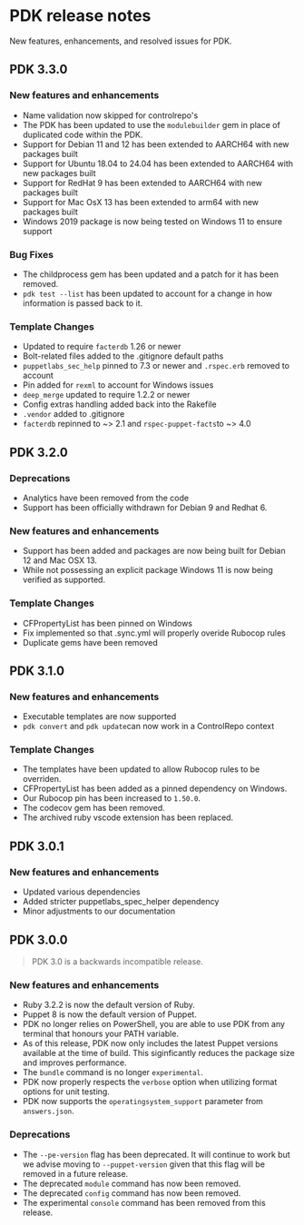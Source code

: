 # PDK release notes

New features, enhancements, and resolved issues for PDK.

## PDK 3.3.0

### New features and enhancements

* Name validation now skipped for controlrepo's
* The PDK has been updated to use the `modulebuilder` gem in place of duplicated code within the PDK.
* Support for Debian 11 and 12 has been extended to AARCH64 with new packages built
* Support for Ubuntu 18.04 to 24.04 has been extended to AARCH64 with new packages built
* Support for RedHat 9 has been extended to AARCH64 with new packages built
* Support for Mac OsX 13 has been extended to arm64 with new packages built
* Windows 2019 package is now being tested on Windows 11 to ensure support

### Bug Fixes

* The childprocess gem has been updated and a patch for it has been removed.
* `pdk test --list` has been updated to account for a change in how information is passed back to it.

### Template Changes

* Updated to require `facterdb` 1.26 or newer
* Bolt-related files added to the .gitignore default paths
* `puppetlabs_sec_help` pinned to 7.3 or newer and `.rspec.erb` removed to account
* Pin added for `rexml` to account for Windows issues
* `deep_merge` updated to require 1.2.2 or newer
* Config extras handling added back into the Rakefile
* `.vendor` added to .gitignore
* `facterdb` repinned to ~> 2.1 and `rspec-puppet-facts`to ~> 4.0

## PDK 3.2.0

### Deprecations

* Analytics have been removed from the code
* Support has been officially withdrawn for Debian 9 and Redhat 6.

### New features and enhancements

* Support has been added and packages are now being built for Debian 12 and Mac OSX 13.
* While not possessing an explicit package Windows 11 is now being verified as supported.

### Template Changes

* CFPropertyList has been pinned on Windows
* Fix implemented so that .sync.yml will properly overide Rubocop rules
* Duplicate gems have been removed

## PDK 3.1.0

### New features and enhancements

* Executable templates are now supported
* `pdk convert` and `pdk update`can now work in a ControlRepo context

### Template Changes

* The templates have been updated to allow Rubocop rules to be overriden.
* CFPropertyList has been added as a pinned dependency on Windows.
* Our Rubocop pin has been increased to `1.50.0`.
* The codecov gem has been removed.
* The archived ruby vscode extension has been replaced.

## PDK 3.0.1

### New features and enhancements

* Updated various dependencies
* Added stricter puppetlabs_spec_helper dependency
* Minor adjustments to our documentation

## PDK 3.0.0

> PDK 3.0 is a backwards incompatible release.

### New features and enhancements

* Ruby 3.2.2 is now the default version of Ruby.
* Puppet 8 is now the default version of Puppet.
* PDK no longer relies on PowerShell, you are able to use PDK from any terminal that honours your PATH variable.
* As of this release, PDK now only includes the latest Puppet versions available at the time of build. This siginficantly reduces the package size and improves performance.
* The `bundle` command is no longer `experimental`.
* PDK now properly respects the `verbose` option when utilizing format options for unit testing.
* PDK now supports the `operatingsystem_support` parameter from `answers.json`.

### Deprecations

* The `--pe-version` flag has been deprecated. It will continue to work but we advise moving to `--puppet-version` given that this flag will be removed in a future release.
* The deprecated `module` command has now been removed.
* The deprecated `config` command has now been removed.
* The experimental `console` command has been removed from this release.
